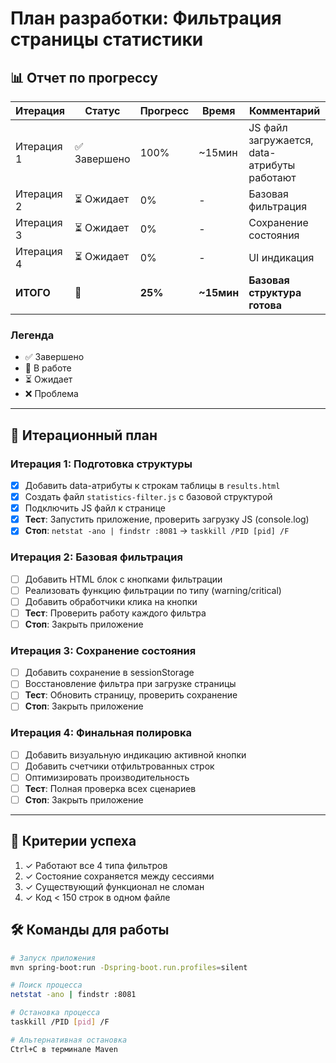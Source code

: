 # План разработки: Фильтрация страницы статистики

## 📊 Отчет по прогрессу

| Итерация | Статус | Прогресс | Время | Комментарий |
|----------|--------|----------|-------|-------------|
| Итерация 1 | ✅ Завершено | 100% | ~15мин | JS файл загружается, data-атрибуты работают |
| Итерация 2 | ⏳ Ожидает | 0% | - | Базовая фильтрация |
| Итерация 3 | ⏳ Ожидает | 0% | - | Сохранение состояния |
| Итерация 4 | ⏳ Ожидает | 0% | - | UI индикация |
| **ИТОГО** | **🚧** | **25%** | **~15мин** | **Базовая структура готова** |

### Легенда
- ✅ Завершено
- 🚧 В работе  
- ⏳ Ожидает
- ❌ Проблема

---

## 📝 Итерационный план

### Итерация 1: Подготовка структуры
- [x] Добавить data-атрибуты к строкам таблицы в `results.html`
- [x] Создать файл `statistics-filter.js` с базовой структурой
- [x] Подключить JS файл к странице
- [x] **Тест**: Запустить приложение, проверить загрузку JS (console.log)
- [x] **Стоп**: `netstat -ano | findstr :8081` → `taskkill /PID [pid] /F`

### Итерация 2: Базовая фильтрация
- [ ] Добавить HTML блок с кнопками фильтрации
- [ ] Реализовать функцию фильтрации по типу (warning/critical)
- [ ] Добавить обработчики клика на кнопки
- [ ] **Тест**: Проверить работу каждого фильтра
- [ ] **Стоп**: Закрыть приложение

### Итерация 3: Сохранение состояния
- [ ] Добавить сохранение в sessionStorage
- [ ] Восстановление фильтра при загрузке страницы
- [ ] **Тест**: Обновить страницу, проверить сохранение
- [ ] **Стоп**: Закрыть приложение

### Итерация 4: Финальная полировка
- [ ] Добавить визуальную индикацию активной кнопки
- [ ] Добавить счетчики отфильтрованных строк
- [ ] Оптимизировать производительность
- [ ] **Тест**: Полная проверка всех сценариев
- [ ] **Стоп**: Закрыть приложение

---

## 🎯 Критерии успеха
1. ✓ Работают все 4 типа фильтров
2. ✓ Состояние сохраняется между сессиями
3. ✓ Существующий функционал не сломан
4. ✓ Код < 150 строк в одном файле

## 🛠 Команды для работы

```bash
# Запуск приложения
mvn spring-boot:run -Dspring-boot.run.profiles=silent

# Поиск процесса
netstat -ano | findstr :8081

# Остановка процесса
taskkill /PID [pid] /F

# Альтернативная остановка
Ctrl+C в терминале Maven
```